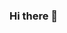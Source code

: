 ### Hi there 👋

<!--
**HrishikeshHPillai/HrishikeshHPillai** is a ✨ _special_ ✨ repository because its `README.md` (this file) appears on your GitHub profile.

![Hrishikesh H Pillai](https://raw.githubusercontent.com/HrishikeshHPillai/HrishikeshHPillai/main/Github%20Banner.png)
Here are some ideas to get you started:

- 🔭 I’m currently working on ...
- 🌱 I’m currently learning ...
- 👯 I’m looking to collaborate on ...
- 🤔 I’m looking for help with ...
- 💬 Ask me about ...
- 📫 How to reach me: ...
- 😄 Pronouns: ...
- ⚡ Fun fact: ...
-->
